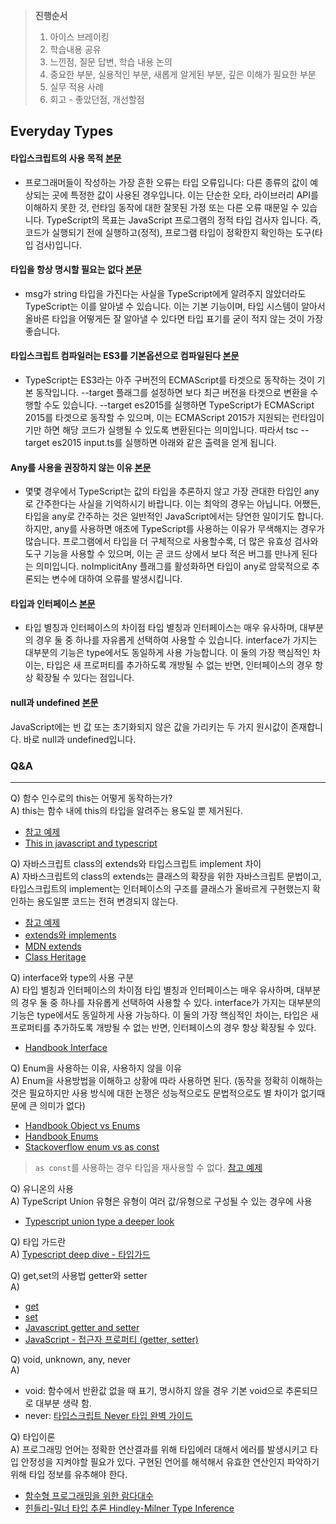 > **진행순서**
> 1. 아이스 브레이킹
> 2. 학습내용 공유
> 3. 느낀점, 질문 답변, 학습 내용 논의
> 4. 중요한 부분, 실용적인 부분, 새롭게 알게된 부분, 깊은 이해가 필요한 부분
> 5. 실무 적용 사례
> 6. 회고 - 좋았던점, 개선할점


## Everyday Types
#### 타입스크립트의 사용 목적 [본문](https://www.typescriptlang.org/ko/docs/handbook/2/basic-types.html)
- 프로그래머들이 작성하는 가장 흔한 오류는 타입 오류입니다: 다른 종류의 값이 예상되는 곳에 특정한 값이 사용된 경우입니다. 이는 단순한 오타, 라이브러리 API를 이해하지 못한 것, 런타임 동작에 대한 잘못된 가정 또는 다른 오류 때문일 수 있습니다. TypeScript의 목표는 JavaScript 프로그램의 정적 타입 검사자 입니다. 즉, 코드가 실행되기 전에 실행하고(정적), 프로그램 타입이 정확한지 확인하는 도구(타입 검사)입니다.


#### 타입을 항상 명시할 필요는 없다 [본문](https://www.typescriptlang.org/ko/docs/handbook/2/basic-types.html)
- msg가 string 타입을 가진다는 사실을 TypeScript에게 알려주지 않았더라도 TypeScript는 이를 알아낼 수 있습니다. 이는 기본 기능이며, 타입 시스템이 알아서 올바른 타입을 어떻게든 잘 알아낼 수 있다면 타입 표기를 굳이 적지 않는 것이 가장 좋습니다.



#### 타입스크립트 컴파일러는 ES3를 기본옵션으로 컴파일된다 [본문](https://www.typescriptlang.org/ko/docs/handbook/2/basic-types.html#%EB%8B%A4%EC%9A%B4%EB%A0%88%EB%B2%A8%EB%A7%81)
- TypeScript는 ES3라는 아주 구버전의 ECMAScript를 타겟으로 동작하는 것이 기본 동작입니다. --target 플래그를 설정하면 보다 최근 버전을 타겟으로 변환을 수행할 수도 있습니다. --target es2015를 실행하면 TypeScript가 ECMAScript 2015를 타겟으로 동작할 수 있으며, 이는 ECMAScript 2015가 지원되는 런타임이기만 하면 해당 코드가 실행될 수 있도록 변환된다는 의미입니다. 따라서 tsc --target es2015 input.ts를 실행하면 아래와 같은 출력을 얻게 됩니다.


#### Any를 사용을 권장하지 않는 이유 [본문](https://www.typescriptlang.org/ko/docs/handbook/2/basic-types.html#%EC%97%84%EA%B2%A9%EB%8F%84)
- 몇몇 경우에서 TypeScript는 값의 타입을 추론하지 않고 가장 관대한 타입인 any로 간주한다는 사실을 기억하시기 바랍니다. 이는 최악의 경우는 아닙니다. 어쨌든, 타입을 any로 간주하는 것은 일반적인 JavaScript에서는 당연한 일이기도 합니다.  
하지만, any를 사용하면 애초에 TypeScript를 사용하는 이유가 무색해지는 경우가 많습니다. 프로그램에서 타입을 더 구체적으로 사용할수록, 더 많은 유효성 검사와 도구 기능을 사용할 수 있으며, 이는 곧 코드 상에서 보다 적은 버그를 만나게 된다는 의미입니다. noImplicitAny 플래그를 활성화하면 타입이 any로 암묵적으로 추론되는 변수에 대하여 오류를 발생시킵니다.

#### 타입과 인터페이스 [본문](https://www.typescriptlang.org/ko/docs/handbook/2/everyday-types.html#%ED%83%80%EC%9E%85-%EB%8B%A8%EC%96%B8)
- 타입 별칭과 인터페이스의 차이점 타입 별칭과 인터페이스는 매우 유사하며, 대부분의 경우 둘 중 하나를 자유롭게 선택하여 사용할 수 있습니다. interface가 가지는 대부분의 기능은 type에서도 동일하게 사용 가능합니다. 이 둘의 가장 핵심적인 차이는, 타입은 새 프로퍼티를 추가하도록 개방될 수 없는 반면, 인터페이스의 경우 항상 확장될 수 있다는 점입니다.

#### null과 undefined [본문](https://www.typescriptlang.org/ko/docs/handbook/2/everyday-types.html#null%EA%B3%BC-undefined)
JavaScript에는 빈 값 또는 초기화되지 않은 값을 가리키는 두 가지 원시값이 존재합니다. 바로 null과 undefined입니다.


### Q&A
---
Q) 함수 인수로의 this는 어떻게 동작하는가?  
A) this는 함수 내에 this의 타입을 알려주는 용도일 뿐 제거된다.

- [참고 예제](https://www.typescriptlang.org/play?#code/MYewdgzgLgBARgVylcMC8MAmJgILYCmYUAdAI4IEBOAngMoEA2BwKVAFAESLLicCUAbgBQPFGBIBDTJgCiANyJQAMgEtoRal2CNVwANacANDAAWksJmYAVEAHM7zIcOEAzBGFarU5yzfuOBOxQpuoAXDAAEtYAssqyzITE-DAA3sIwMCHqJDqSEBBq0CQoDszaugYEmAKCMAD09TCAvBuAwHvCAL5AA)
- [This in javascript and typescript](https://fettblog.eu/this-in-javascript-and-typescript/)


Q) 자바스크립트 class의 extends와 타입스크립트 implement 차이  
A) 자바스크립트의 class의 extends는 클래스의 확장을 위한 자바스크립트 문법이고, 타입스크립트의 implement는 인터페이스의 구조를 클래스가 올바르게 구현했는지 확인하는 용도일뿐 코드는 전혀 변경되지 않는다.  

- [참고 예제](https://playcode.io/924083/)
- [extends와 implements](https://www.howdy-mj.me/typescript/extends-and-implements/)
- [MDN extends](https://developer.mozilla.org/ko/docs/Web/JavaScript/Reference/Classes/extends)
- [Class Heritage](https://www.typescriptlang.org/docs/handbook/2/classes.html#class-heritage)


Q) interface와 type의 사용 구분  
A) 타입 별칭과 인터페이스의 차이점 타입 별칭과 인터페이스는 매우 유사하며, 대부분의 경우 둘 중 하나를 자유롭게 선택하여 사용할 수 있다. interface가 가지는 대부분의 기능은 type에서도 동일하게 사용 가능하다. 이 둘의 가장 핵심적인 차이는, 타입은 새 프로퍼티를 추가하도록 개방될 수 없는 반면, 인터페이스의 경우 항상 확장될 수 있다.

- [Handbook Interface](https://www.typescriptlang.org/ko/docs/handbook/2/everyday-types.html#%ED%83%80%EC%9E%85-%EB%8B%A8%EC%96%B8)


Q) Enum을 사용하는 이유, 사용하지 않을 이유  
A) Enum을 사용방법을 이해하고 상황에 따라 사용하면 된다. (동작을 정확히 이해하는 것은 필요하지만 사용 방식에 대한 논쟁은 성능적으로도 문법적으로도 별 차이가 없기때문에 큰 의미가 없다)
- [Handbook Object vs Enums](https://www.typescriptlang.org/docs/handbook/enums.html#objects-vs-enums)
- [Handbook Enums](https://www.typescriptlang.org/ko/docs/handbook/2/everyday-types.html#%EC%97%B4%EA%B1%B0%ED%98%95)
- [Stackoverflow enum vs as const](https://stackoverflow.com/questions/66862421/enum-vs-as-const)

> ```as const```를 사용하는 경우 타입을 재사용할 수 없다. 
> [참고 예제](https://www.typescriptlang.org/play?#code/PTAEHUFMBsGMHsC2lQBd5oBYoCoE8AHSAZVgCcBLA1UABWgEM8BzM+AVwDsATAGiwoBnUENANQAd0gAjQRVSQAUCEmYKsTKGYUAbpGF4OY0BoadYKdJMoL+gzAzIoz3UNEiPOofEVKVqAHSKymAAmkYI7NCuqGqcANag8ABmIjQUXrFOKBJMggBcISGgoAC0oACCbvCwDKgU8JkY7p7ehCTkVDQS2E6gnPCxGcwmZqDSTgzxxWWVoASMFmgYkAAeRJTInN3ymj4d-jSCeNsMq-wuoPaOltigAKoASgAywhK7SbGQZIIz5VWCFzSeCrZagNYbChbHaxUDcCjJZLfSDbExIAgUdxkUBIursJzCFJtXydajBBCcQQ0MwAUVWDEQC0gADVHBQGNJ3KAALygABEAAkYNAMOB4GRonzFBSqf12Ih8nLENJvjzQABGADc0sagng7gCIuYAApafTGe5WZQOe4AJTBFQ4ZoeMheRDi5zA9g0L5uMzMdgMZiQfiwaDqRIc+B6ERePl0hlMwR8pLYvngByoADkwgAcpAJHygioAPJfMjvQQhrSQI6oRwKVzSPCgJzunTDLD6FAIRDQ4SXX0ScXREQGDjYhZMVgcHhBRQo+WgAAiFCcsHqjVAAG9FCV7gQ1ereHuV-AJJwTyVnpBkqgr6BHhRmJh74oAL7k3X6yCG+Am1d103TgAgPe1gkXRBQGeDJ4mEXcSmvWD1TVLMFCpdUswfJCEgAJlQ9DUFwrCPy-SkaBghJBHw3kEMQyj4nVRU0P0VBMOw6DYNw5jCOIk93zEYQZVQbVgncakGAYRUGMEAIGJQ3kZLk5DtXE8ZpGkaTYOo5SEgUziqNw3TGNEoA)



Q) 유니온의 사용   
A) TypeScript Union 유형은 유형이 여러 값/유형으로 구성될 수 있는 경우에 사용
- [Typescript union type a deeper look](https://daily-dev-tips.com/posts/typescript-union-type-a-deeper-look/)


Q) 타입 가드란  
A) [Typescript deep dive - 타입가드](https://radlohead.gitbook.io/typescript-deep-dive/type-system/typeguard)

Q) get,set의 사용법 getter와 setter   
A) 
- [get](https://developer.mozilla.org/ko/docs/Web/JavaScript/Reference/Functions/get)
- [set](https://developer.mozilla.org/ko/docs/Web/JavaScript/Reference/Functions/set)
- [Javascript getter and setter](https://www.programiz.com/javascript/getter-setter)
- [JavaScript - 접근자 프로퍼티 (getter, setter)](https://velog.io/@bigbrothershin/JavaScript-%EC%A0%91%EA%B7%BC%EC%9E%90-%ED%94%84%EB%A1%9C%ED%8D%BC%ED%8B%B0-getter-setter)


Q) void, unknown, any, never  
A) 
- void: 함수에서 반환값 없을 때 표기, 명시하지 않을 경우 기본 void으로 추론되므로 대부분 생략 함.
- never: [타입스크립트 Never 타입 완벽 가이드](https://ui.toast.com/weekly-pick/ko_20220323)


Q) 타입이론  
A) 프로그래밍 언어는 정확한 연산결과를 위해 타입에러 대해서 에러를 발생시키고 타입 안정성을 지켜야할 필요가 있다.
구현된 언어를 해석해서 유효한 연산인지 파악하기 위해 타입 정보를 유추해야 한다.

- [함수형 프로그래밍을 위한 람다대수](https://studyingeugene.github.io/functional-programming/introduction-to-lambda-calculus/)
- [힌들리-밀너 타입 추론 Hindley-Milner Type Inference](https://www.palindrom615.dev/hindley-milner-type-inference)



